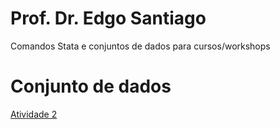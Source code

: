 # Prof. Dr. Edgo Santiago
Comandos Stata e conjuntos de dados para cursos/workshops

# Conjunto de dados
<a href="https://github.com/EdgoJacksno/EdgoJacksno.github.io/blob/main/Atividade%202.dta" download>Atividade 2</a>
